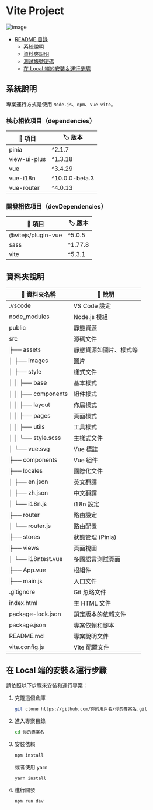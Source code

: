 # Vite Project

![image](https://hackmd.io/_uploads/HyMALfNpp.png)

- [README 目錄](#vite-project)
  - [系統說明](#系統說明)
  - [資料夾說明](#資料夾說明)
  - [測試帳號密碼](#測試帳號密碼)
  - [在 Local 端的安裝＆運行步驟](#在-local-端的安裝運行步驟)

## 系統說明
專案運行方式是使用 `Node.js`、`npm`、`Vue vite`。

### 核心相依項目（dependencies）
| :pushpin: 項目 | :label:  版本 |
| -------- | -------- |
| pinia | ^2.1.7 |
| view-ui-plus | ^1.3.18 |
| vue | ^3.4.29 |
| vue-i18n | ^10.0.0-beta.3 |
| vue-router | ^4.0.13 |

### 開發相依項目（devDependencies）
| :pushpin: 項目 | :label:  版本 |
| -------- | -------- |
| @vitejs/plugin-vue | ^5.0.5 |
| sass | ^1.77.8 |
| vite | ^5.3.1 |

## 資料夾說明
| :file_folder: 資料夾名稱 | :memo: 說明 |
| -------- | ------------- |
| .vscode  | VS Code 設定 |
| node_modules | Node.js 模組 |
| public   | 靜態資源 |
| src      | 源碼文件 |
| ├── assets | 靜態資源如圖片、樣式等 |
| │   ├── images | 圖片 |
| │   ├── style  | 樣式文件 |
| │   │   ├── base | 基本樣式 |
| │   │   ├── components | 組件樣式 |
| │   │   ├── layout | 佈局樣式 |
| │   │   ├── pages | 頁面樣式 |
| │   │   ├── utils | 工具樣式 |
| │   │   └── style.scss | 主樣式文件 |
| │   └── vue.svg | Vue 標誌 |
| ├── components | Vue 組件 |
| ├── locales | 國際化文件 |
| │   ├── en.json | 英文翻譯 |
| │   ├── zh.json | 中文翻譯 |
| │   └── i18n.js | i18n 設定 |
| ├── router | 路由設定 |
| │   └── router.js | 路由配置 |
| ├── stores | 狀態管理 (Pinia) |
| ├── views | 頁面視圖 |
| │   └── i18ntest.vue | 多國語言測試頁面 |
| ├── App.vue | 根組件 |
| ├── main.js | 入口文件 |
| .gitignore | Git 忽略文件 |
| index.html | 主 HTML 文件 |
| package-lock.json | 鎖定版本的依賴文件 |
| package.json | 專案依賴和腳本 |
| README.md | 專案說明文件 |
| vite.config.js | Vite 配置文件 |


## 在 Local 端的安裝＆運行步驟
請依照以下步驟來安裝和運行專案：

1. 克隆這個倉庫
    ```bash
    git clone https://github.com/你的用戶名/你的專案名.git
    ```

2. 進入專案目錄
    ```bash
    cd 你的專案名
    ```

3. 安裝依賴
    ```bash
    npm install
    ```
    或者使用 yarn
    ```bash
    yarn install
    ```

4. 進行開發
    ```bash
    npm run dev
